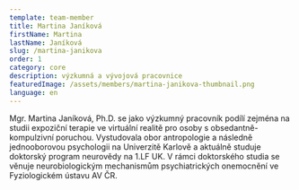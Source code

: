 ```yaml
---
template: team-member
title: Martina Janíková
firstName: Martina
lastName: Janíková
slug: /martina-janikova
order: 1
category: core
description: výzkumná a vývojová pracovnice
featuredImage: /assets/members/martina-janikova-thumbnail.png
language: en
---
```


Mgr. Martina Janíková, Ph.D. se jako výzkumný pracovník podílí zejména na studii expoziční terapie ve virtuální realitě pro osoby s obsedantně-kompulzivní poruchou. Vystudovala obor antropologie a následně jednooborovou psychologii na Univerzitě Karlově a aktuálně studuje doktorský program neurovědy na 1.LF UK. V rámci doktorského studia se věnuje neurobiologickým mechanismům psychiatrických onemocnění ve Fyziologickém ústavu AV ČR.

